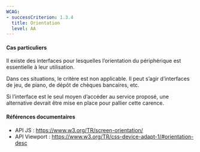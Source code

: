 ```yaml
---
WCAG: 
- successCriterion: 1.3.4
  title: Orientation
  level: AA
---
```


#### Cas particuliers

Il existe des interfaces pour lesquelles l’orientation du périphérique est essentielle à leur utilisation.

Dans ces situations, le critère est non applicable. Il peut s’agir d’interfaces de jeu, de piano, de dépôt de chèques bancaires, etc.

Si l’interface est le seul moyen d’accéder au service proposé, une alternative devrait être mise en place pour pallier cette carence.

#### Références documentaires

* API JS : https://www.w3.org/TR/screen-orientation/
* API Viewport : https://www.w3.org/TR/css-device-adapt-1/#orientation-desc